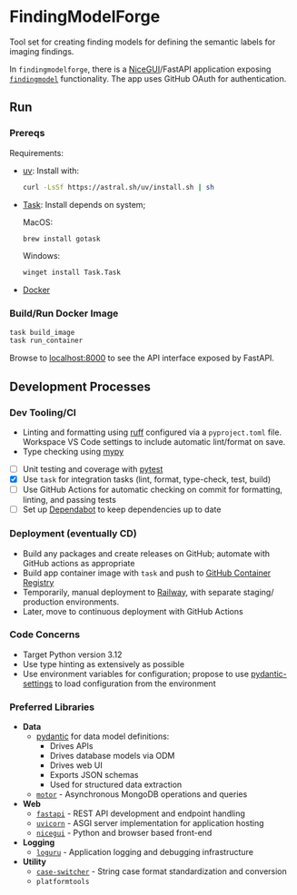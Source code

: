 # FindingModelForge

Tool set for creating finding models for defining the semantic labels for imaging findings.

In `findingmodelforge`, there is a [NiceGUI](https://nicegui.io)/FastAPI application exposing [`findingmodel`](https://github.com/openimagingdata/findingmodel) functionality. The app uses GitHub OAuth for authentication.

## Run

### Prereqs

Requirements:

- [uv](https://docs.astral.sh/uv/): Install with:

  ```sh
  curl -LsSf https://astral.sh/uv/install.sh | sh
  ```

- [Task](https://taskfile.dev): Install depends on system;

  MacOS:

  ```sh
  brew install gotask
  ```

  Windows:

  ```ps
  winget install Task.Task
  ```

- [Docker](https://docker.com)

### Build/Run Docker Image

```sh
task build_image
task run_container
```

Browse to [localhost:8000](http://localhost:8000) to see the API interface exposed by FastAPI.

## Development Processes

### Dev Tooling/CI

- Linting and formatting using [ruff](https://astral.sh/ruff) configured via a `pyproject.toml` file. Workspace VS Code settings to include automatic lint/format on save.
- Type checking using [mypy](https://www.mypy-lang.org/)
- [ ] Unit testing and coverage with [pytest](https://docs.pytest.org/en/stable/)
- [x] Use `task` for integration tasks (lint, format, type-check, test, build)
- [ ] Use GitHub Actions for automatic checking on commit for formatting, linting, and passing tests
- [ ] Set up [Dependabot](https://docs.github.com/en/code-security/getting-started/dependabot-quickstart-guide) to keep dependencies up to date

### Deployment (eventually CD)

- Build any packages and create releases on GitHub; automate with GitHub actions as appropriate
- Build app container image with `task` and push to [GitHub Container Registry](https://docs.github.com/en/packages/working-with-a-github-packages-registry/working-with-the-container-registry)
- Temporarily, manual deployment to [Railway](https://railway.com), with separate staging/
production environments.
- Later, move to continuous deployment with GitHub Actions

### Code Concerns

- Target Python version 3.12
- Use type hinting as extensively as possible
- Use environment variables for configuration; propose to use [pydantic-settings](https://docs.pydantic.dev/latest/concepts/pydantic_settings/) to load configuration from the environment

### Preferred Libraries

- **Data**
  - [pydantic](https://docs.pydantic.dev/latest/) for data model definitions:
    - Drives APIs
    - Drives database models via ODM
    - Drives web UI
    - Exports JSON schemas
    - Used for structured data extraction
  - [`motor`](https://github.com/mongodb/motor) - Asynchronous MongoDB operations and queries
- **Web**
  - [`fastapi`](https://github.com/tiangolo/fastapi) - REST API development and endpoint handling
  - [`uvicorn`](https://github.com/encode/uvicorn) - ASGI server implementation for application hosting
  - [`nicegui`](https://github.com/zauberzeug/nicegui/) - Python and browser based front-end
- **Logging**
  - [`loguru`](https://github.com/Delgan/loguru) - Application logging and debugging infrastructure
- **Utility**
  - [`case-switcher`](https://github.com/fields8/case-switcher) - String case format standardization and conversion
  - `platformtools`
